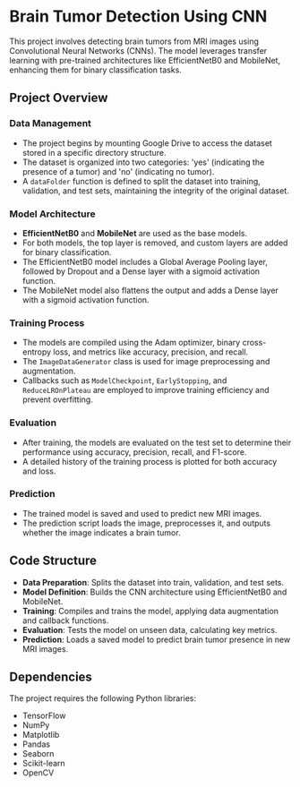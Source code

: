 # Brain Tumor Detection Using CNN

This project involves detecting brain tumors from MRI images using Convolutional Neural Networks (CNNs). The model leverages transfer learning with pre-trained architectures like EfficientNetB0 and MobileNet, enhancing them for binary classification tasks.

## Project Overview

### Data Management
- The project begins by mounting Google Drive to access the dataset stored in a specific directory structure.
- The dataset is organized into two categories: 'yes' (indicating the presence of a tumor) and 'no' (indicating no tumor).
- A `dataFolder` function is defined to split the dataset into training, validation, and test sets, maintaining the integrity of the original dataset.

### Model Architecture
- **EfficientNetB0** and **MobileNet** are used as the base models.
- For both models, the top layer is removed, and custom layers are added for binary classification.
- The EfficientNetB0 model includes a Global Average Pooling layer, followed by Dropout and a Dense layer with a sigmoid activation function.
- The MobileNet model also flattens the output and adds a Dense layer with a sigmoid activation function.

### Training Process
- The models are compiled using the Adam optimizer, binary cross-entropy loss, and metrics like accuracy, precision, and recall.
- The `ImageDataGenerator` class is used for image preprocessing and augmentation.
- Callbacks such as `ModelCheckpoint`, `EarlyStopping`, and `ReduceLROnPlateau` are employed to improve training efficiency and prevent overfitting.

### Evaluation
- After training, the models are evaluated on the test set to determine their performance using accuracy, precision, recall, and F1-score.
- A detailed history of the training process is plotted for both accuracy and loss.

### Prediction
- The trained model is saved and used to predict new MRI images.
- The prediction script loads the image, preprocesses it, and outputs whether the image indicates a brain tumor.

## Code Structure
- **Data Preparation**: Splits the dataset into train, validation, and test sets.
- **Model Definition**: Builds the CNN architecture using EfficientNetB0 and MobileNet.
- **Training**: Compiles and trains the model, applying data augmentation and callback functions.
- **Evaluation**: Tests the model on unseen data, calculating key metrics.
- **Prediction**: Loads a saved model to predict brain tumor presence in new MRI images.

## Dependencies
The project requires the following Python libraries:
- TensorFlow
- NumPy
- Matplotlib
- Pandas
- Seaborn
- Scikit-learn
- OpenCV
